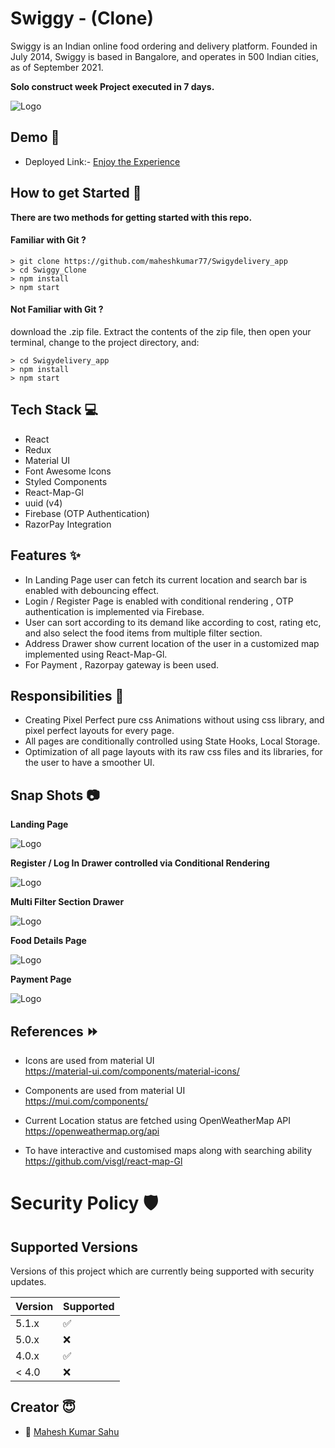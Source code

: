 # Swiggy - (Clone)

Swiggy is an Indian online food ordering and delivery platform. Founded in July 2014, Swiggy is based in Bangalore, and operates in 500 Indian cities, as of September 2021.

**Solo construct week Project executed in 7 days.**

![Logo](https://upload.wikimedia.org/wikipedia/en/thumb/1/12/Swiggy_logo.svg/1200px-Swiggy_logo.svg.png)

## Demo 🎥

- Deployed Link:- [Enjoy the Experience](https://swigyclones.netlify.app/)

## How to get Started 🚀

**There are two methods for getting started with this repo.**

#### Familiar with Git ?

```
> git clone https://github.com/maheshkumar77/Swigydelivery_app
> cd Swiggy_Clone
> npm install
> npm start
```

#### Not Familiar with Git ?

download the .zip file. Extract the contents of the zip file, then open your terminal, change to the project directory, and:

```
> cd Swigydelivery_app
> npm install
> npm start
```

## Tech Stack 💻

- React
- Redux
- Material UI
- Font Awesome Icons
- Styled Components
- React-Map-Gl
- uuid (v4)
- Firebase (OTP Authentication)
- RazorPay Integration

## Features ✨

- In Landing Page user can fetch its current location and search bar is enabled with debouncing effect.
- Login / Register Page is enabled with conditional rendering , OTP authentication is implemented via Firebase.
- User can sort according to its demand like according to cost, rating etc, and also select the food items from multiple filter section.
- Address Drawer show current location of the user in a customized map implemented using React-Map-Gl.
- For Payment , Razorpay gateway is been used.

## Responsibilities 💪

- Creating Pixel Perfect pure css Animations without using css library, and pixel perfect layouts for every page.
- All pages are conditionally controlled using State Hooks, Local Storage.
- Optimization of all page layouts with its raw css files and its libraries, for the user to have a smoother UI.

## Snap Shots 📷

**Landing Page**

![Logo](https://images2.imgbox.com/d6/35/dapHztFi_o.jpg)

**Register / Log In Drawer controlled via Conditional Rendering**

![Logo](https://images2.imgbox.com/d3/7e/IRjy3CQ5_o.jpg)

**Multi Filter Section Drawer**

![Logo](https://images2.imgbox.com/7f/9f/mz0doOdW_o.jpg)

**Food Details Page**

![Logo](https://images2.imgbox.com/72/e5/bawhJbvf_o.jpg)

**Payment Page**

![Logo](https://images2.imgbox.com/28/2c/NrF6G6p7_o.jpg)

## References ⏩

- Icons are used from material UI  
   https://material-ui.com/components/material-icons/

- Components are used from material UI  
   https://mui.com/components/

- Current Location status are fetched using OpenWeatherMap API
  https://openweathermap.org/api

- To have interactive and customised maps along with searching ability  
   https://github.com/visgl/react-map-Gl

# Security Policy 🛡️

## Supported Versions

Versions of this project which are currently being supported with security updates.

| Version | Supported          |
| ------- | ------------------ |
| 5.1.x   | :white_check_mark: |
| 5.0.x   | :x:                |
| 4.0.x   | :white_check_mark: |
| < 4.0   | :x:                |

## Creator 😇

- 👤 [Mahesh Kumar Sahu](https://github.com/maheshkumar77)
